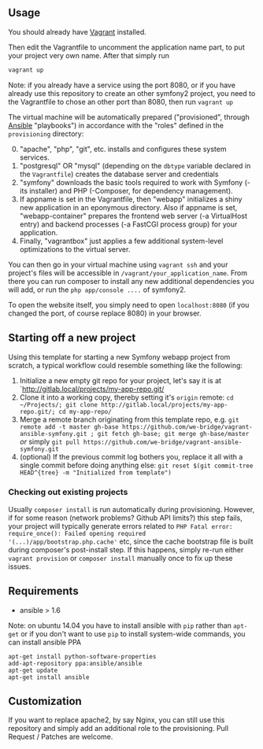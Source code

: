 ## Usage

You should already have [Vagrant](http://vagrantup.com/) installed.

Then edit the Vagrantfile to uncomment the application name part, to put your project very own name.
After that simply run

```bash
vagrant up
```

Note: if you already have a service using the port 8080, or if you have already use this repository to create an other symfony2 project, you need to the Vagrantfile to chose an other port than 8080, then run `vagrant up`

The virtual machine will be automatically prepared ("provisioned", through [Ansible](http://docs.ansible.com/) "playbooks") in accordance with the "roles" defined in the `provisioning` directory:

0. "apache", "php", "git", etc. installs and configures these system services.
0. "postgresql" OR "mysql" (depending on the `dbtype` variable declared in the `Vagrantfile`) creates the database server and credentials
0. "symfony" downloads the basic tools required to work with Symfony (-its installer) and PHP (-Composer, for dependency management).
0. If appname is set in the Vagrantfile, then "webapp" initializes a shiny new application in an eponymous directory. Also if appname is set, "webapp-container" prepares the frontend web server (-a VirtualHost entry) and backend processes (-a FastCGI process group) for your application.
0. Finally, "vagrantbox" just applies a few additional system-level optimizations to the virtual server.

You can then go in your virtual machine using `vagrant ssh` and your project's files will be accessible in `/vagrant/your_application_name`. From there you can run composer to install any new additional dependencies you will add, or run the `php app/console ....` of symfony2.

To open the website itself, you simply need to open `localhost:8080` (if you changed the port, of course replace 8080) in your browser.

## Starting off a new project

Using this template for starting a new Symfony webapp project from scratch, a typical workflow could resemble something like the following:
 1. Initialize a new empty git repo for your project, let's say it is at `http://gitlab.local/projects/my-app-repo.git/
 2. Clone it into a working copy, thereby setting it's `origin` remote: `cd ~/Projects/; git clone http://gitlab.local/projects/my-app-repo.git/; cd my-app-repo/`
 3. Merge a remote branch originating from this template repo, e.g. `git remote add -t master gh-base https://github.com/we-bridge/vagrant-ansible-symfony.git ; git fetch gh-base; git merge gh-base/master` _or_ simply `git pull https://github.com/we-bridge/vagrant-ansible-symfony.git`
 4. (optional) If the previous commit log bothers you, replace it all with a single commit before doing anything else: `git reset $(git commit-tree HEAD^{tree} -m "Initialized from template")`

### Checking out existing projects
Usually `composer install` is run automatically during provisioning. However, if for some reason (network problems? Github API limits?) this step fails, your project will typically generate errors related to `PHP Fatal error:  require_once(): Failed opening required '(...)/app/bootstrap.php.cache'` etc, since the cache bootstrap file is built during composer's post-install step. If this happens, simply re-run either `vagrant provision` or `composer install` manually once to fix up these issues.

## Requirements

  * ansible > 1.6

Note: on ubuntu 14.04 you have to install ansible with `pip` rather than `apt-get`
or if you don't want to use `pip` to install system-wide commands, you can install ansible PPA

```
apt-get install python-software-properties
add-apt-repository ppa:ansible/ansible
apt-get update
apt-get install ansible
```

## Customization

If you want to replace apache2, by say Nginx, you can still use this repository and simply add an additional role to the provisioning. Pull Request / Patches are welcome.

